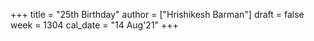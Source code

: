 +++
title = "25th Birthday"
author = ["Hrishikesh Barman"]
draft = false
week = 1304
cal_date = "14 Aug'21"
+++
